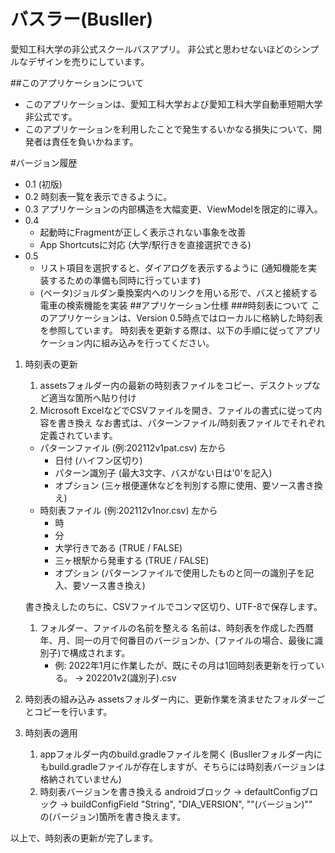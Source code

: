# バスラー(Busller)
愛知工科大学の非公式スクールバスアプリ。
非公式と思わせないほどのシンプルなデザインを売りにしています。

##このアプリケーションについて
- このアプリケーションは、愛知工科大学および愛知工科大学自動車短期大学 非公式です。
- このアプリケーションを利用したことで発生するいかなる損失について、開発者は責任を負いかねます。

#バージョン履歴
- 0.1 (初版)
- 0.2
	時刻表一覧を表示できるように。
- 0.3
	アプリケーションの内部構造を大幅変更、ViewModelを限定的に導入。
- 0.4
	- 起動時にFragmentが正しく表示されない事象を改善
	- App Shortcutsに対応 (大学/駅行きを直接選択できる)
- 0.5
	- リスト項目を選択すると、ダイアログを表示するように
	(通知機能を実装するための準備も同時に行っています)
	- (ベータ)ジョルダン乗換案内へのリンクを用いる形で、バスと接続する電車の検索機能を実装
##アプリケーション仕様
###時刻表について
このアプリケーションは、Version 0.5時点ではローカルに格納した時刻表を参照しています。
時刻表を更新する際は、以下の手順に従ってアプリケーション内に組み込みを行ってください。
1. 時刻表の更新
	1. assetsフォルダー内の最新の時刻表ファイルをコピー、デスクトップなど適当な箇所へ貼り付け
	1. Microsoft ExcelなどでCSVファイルを開き、ファイルの書式に従って内容を書き換え
	なお書式は、パターンファイル/時刻表ファイルでそれぞれ定義されています。
	- パターンファイル (例:202112v1pat.csv)
	左から
		- 日付 (ハイフン区切り)
		- パターン識別子 (最大3文字、バスがない日は'0'を記入)
		- オプション (三ヶ根便運休などを判別する際に使用、要ソース書き換え)
	- 時刻表ファイル (例:202112v1nor.csv)
	左から
		- 時
		- 分
		- 大学行きである (TRUE / FALSE)
		- 三ヶ根駅から発車する (TRUE / FALSE)
		- オプション (パターンファイルで使用したものと同一の識別子を記入、要ソース書き換え)

	書き換えしたのちに、CSVファイルでコンマ区切り、UTF-8で保存します。
	1. フォルダー、ファイルの名前を整える
	名前は、時刻表を作成した西暦年、月、同一の月で何番目のバージョンか、(ファイルの場合、最後に識別子)で構成されます。
		- 例: 2022年1月に作業したが、既にその月は1回時刻表更新を行っている。
		-> 202201v2(識別子).csv
1. 時刻表の組み込み
	assetsフォルダー内に、更新作業を済ませたフォルダーごとコピーを行います。
1. 時刻表の適用
	1. appフォルダー内のbuild.gradleファイルを開く
	(Busllerフォルダー内にもbuild.gradleファイルが存在しますが、そちらには時刻表バージョンは格納されていません)
	1. 時刻表バージョンを書き換える
	androidブロック -> defaultConfigブロック -> buildConfigField "String", "DIA_VERSION", "\"(バージョン)\""　の(バージョン)箇所を書き換えます。

以上で、時刻表の更新が完了します。
